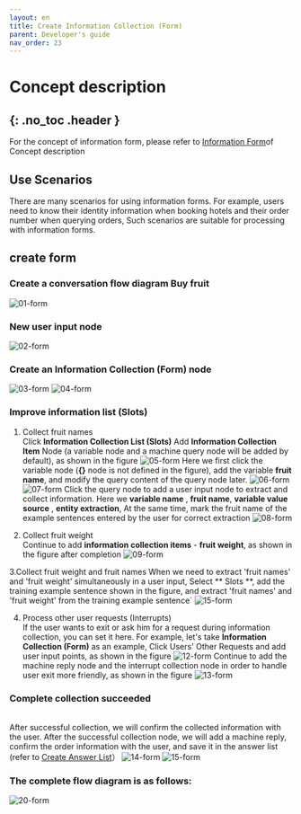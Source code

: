 ```yaml
---
layout: en
title: Create Information Collection (Form)
parent: Developer's guide
nav_order: 23
---
```


# Concept description
{: .no_toc .header }
---
For the concept of information form, please refer to [Information Form](/docs/appendix/appendix/#表单)of Concept description

## Use Scenarios

There are many scenarios for using information forms. For example, users need to know their identity information when booking hotels and their order number when querying orders,
Such scenarios are suitable for processing with information forms.

## create form

### Create a conversation flow diagram **Buy fruit**
   ![01-form](/assets/images/tutorial/form/01-form.png)

### New user input node
   ![02-form](/assets/images/tutorial/form/02-form.png)

### Create an Information Collection (Form) node
  ![03-form](/assets/images/tutorial/form/03-form.png)
  ![04-form](/assets/images/tutorial/form/04-form.png)
### Improve information list (Slots)
  1. Collect fruit names
    <br/> 
    Click **Information Collection List (Slots)** Add **Information Collection Item** Node (a variable node and a machine query node will be added by default), as shown in the figure
     ![05-form](/assets/images/tutorial/form/05-form.png)
     Here we first click the variable node (**{}** node is not defined in the figure), add the variable **fruit name**, and modify the query content of the query node later.
     ![06-form](/assets/images/tutorial/form/06-form.png)
     ![07-form](/assets/images/tutorial/form/07-form.png)
     Click the query node to add a user input node to extract and collect information. Here we **variable name** , **fruit name**, **variable value source** , **entity extraction**,
     At the same time, mark the fruit name of the example sentences entered by the user for correct extraction
     ![08-form](/assets/images/tutorial/form/08-form.png)

  2. Collect fruit weight
     <br/>
     Continue to add **information collection items** - **fruit weight**, as shown in the figure after completion
     ![09-form](/assets/images/tutorial/form/09-form.png)
  
  3.Collect fruit weight and fruit names
    When we need to extract 'fruit names' and 'fruit weight' simultaneously in a user input, Select ** Slots **, add the training example sentence shown in the figure, and extract 'fruit names' and 'fruit weight' from the training example sentence`
    ![15-form](/assets/images/tutorial/form/15-form.png)

  4. Process other user requests (Interrupts)
     <br/>
     If the user wants to exit or ask him for a request during information collection, you can set it here. For example, let's take **Information Collection (Form)** as an example,
     Click Users' Other Requests and add user input points, as shown in the figure
     ![12-form](/assets/images/tutorial/form/12-form.png)
     Continue to add the machine reply node and the interrupt collection node in order to handle user exit more friendly, as shown in the figure
     ![13-form](/assets/images/tutorial/form/13-form.png)

### Complete collection succeeded
  <br/>After successful collection, we will confirm the collected information with the user. After the successful collection node, we will add a machine reply, confirm the order information with the user, and save it in the answer list (refer to [Create Answer List](/docs/tutorial/node-template/bot-global/)）
![14-form](/assets/images/tutorial/form/14-form.png)
![15-form](/assets/images/tutorial/form/15-form.png)

### The complete flow diagram is as follows:
  ![20-form](/assets/images/tutorial/form/15-form.png)
